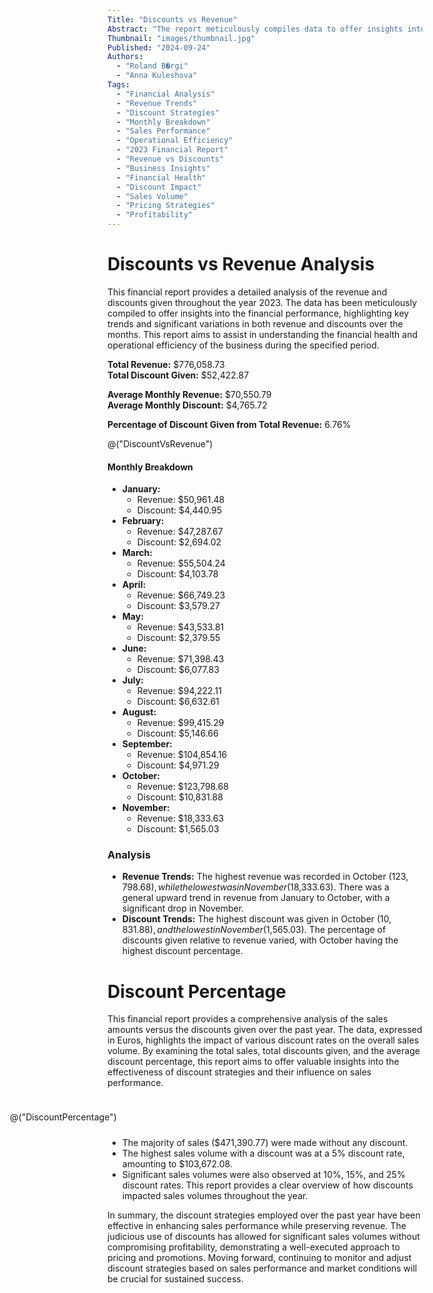```yaml
---
Title: "Discounts vs Revenue"
Abstract: "The report meticulously compiles data to offer insights into the financial performance of the business, highlighting key trends and significant variations in both revenue and discounts over the months. It aims to assist in understanding the financial health and operational efficiency during the specified period. This detailed analysis provides valuable insights into the effectiveness of discount strategies and their influence on sales performance."
Thumbnail: "images/thumbnail.jpg"
Published: "2024-09-24"
Authors:
  - "Roland B�rgi"
  - "Anna Kuleshova"
Tags:
  - "Financial Analysis"
  - "Revenue Trends"
  - "Discount Strategies"
  - "Monthly Breakdown"
  - "Sales Performance"
  - "Operational Efficiency"
  - "2023 Financial Report"
  - "Revenue vs Discounts"
  - "Business Insights"
  - "Financial Health"
  - "Discount Impact"
  - "Sales Volume"
  - "Pricing Strategies"
  - "Profitability"
---
```


# Discounts vs Revenue Analysis

<style>
    .discount-percentage-chart {
        float: right;
        width: 50%;
        min-width: 650px;
        max-width: 650px;
        max-height: 300px;
        margin: 10px;
    }
</style>

This financial report provides a detailed analysis of the revenue and discounts given throughout the year 2023. The data has been meticulously compiled to offer insights into the financial performance, highlighting key trends and significant variations in both revenue and discounts over the months. This report aims to assist in understanding the financial health and operational efficiency of the business during the specified period.

**Total Revenue:** $776,058.73  
**Total Discount Given:** $52,422.87

**Average Monthly Revenue:** $70,550.79  
**Average Monthly Discount:** $4,765.72

**Percentage of Discount Given from Total Revenue:** 6.76%

@("DiscountVsRevenue")

#### Monthly Breakdown
- **January:**
  - Revenue: $50,961.48
  - Discount: $4,440.95
- **February:**
  - Revenue: $47,287.67
  - Discount: $2,694.02
- **March:**
  - Revenue: $55,504.24
  - Discount: $4,103.78
- **April:**
  - Revenue: $66,749.23
  - Discount: $3,579.27
- **May:**
  - Revenue: $43,533.81
  - Discount: $2,379.55
- **June:**
  - Revenue: $71,398.43
  - Discount: $6,077.83
- **July:**
  - Revenue: $94,222.11
  - Discount: $6,632.61
- **August:**
  - Revenue: $99,415.29
  - Discount: $5,146.66
- **September:**
  - Revenue: $104,854.16
  - Discount: $4,971.29
- **October:**
  - Revenue: $123,798.68
  - Discount: $10,831.88
- **November:**
  - Revenue: $18,333.63
  - Discount: $1,565.03

### Analysis
- **Revenue Trends:** The highest revenue was recorded in October ($123,798.68), while the lowest was in November ($18,333.63). There was a general upward trend in revenue from January to October, with a significant drop in November.
- **Discount Trends:** The highest discount was given in October ($10,831.88), and the lowest in November ($1,565.03). The percentage of discounts given relative to revenue varied, with October having the highest discount percentage.

# Discount Percentage

This financial report provides a comprehensive analysis of the sales amounts versus the discounts given over the past year. The data, expressed in Euros, highlights the impact of various discount rates on the overall sales volume. By examining the total sales, total discounts given, and the average discount percentage, this report aims to offer valuable insights into the effectiveness of discount strategies and their influence on sales performance.

<div class="discount-percentage-chart">

@("DiscountPercentage")

</div>

- The majority of sales ($471,390.77) were made without any discount.
- The highest sales volume with a discount was at a 5% discount rate, amounting to $103,672.08.
- Significant sales volumes were also observed at 10%, 15%, and 25% discount rates.
This report provides a clear overview of how discounts impacted sales volumes throughout the year.

In summary, the discount strategies employed over the past year have been effective in enhancing sales performance while preserving revenue. The judicious use of discounts has allowed for significant sales volumes without compromising profitability, demonstrating a well-executed approach to pricing and promotions. Moving forward, continuing to monitor and adjust discount strategies based on sales performance and market conditions will be crucial for sustained success.